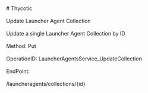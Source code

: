 <br>#     Thycotic</br>
<br>Update Launcher Agent Collection</br>
<br>Update a single Launcher Agent Collection by ID</br>
<br>Method: Put</br>
<br>OperationID: LauncherAgentsService_UpdateCollection</br>
<br>EndPoint:</br>
<br>/launcheragents/collections/{id}</br>
